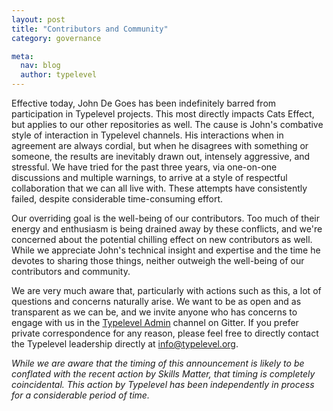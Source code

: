 ```yaml
---
layout: post
title: "Contributors and Community"
category: governance

meta:
  nav: blog
  author: typelevel
---
```



Effective today, John De Goes has been indefinitely barred from participation in Typelevel projects. This most directly impacts Cats Effect, but applies to our other repositories as well. The cause is John's combative style of interaction in Typelevel channels. His interactions when in agreement are always cordial, but when he disagrees with something or someone, the results are inevitably drawn out, intensely aggressive, and stressful. We have tried for the past three years, via one-on-one discussions and multiple warnings, to arrive at a style of respectful collaboration that we can all live with. These attempts have consistently failed, despite considerable time-consuming effort.

Our overriding goal is the well-being of our contributors. Too much of their energy and enthusiasm is being drained away by these conflicts, and we're concerned about the potential chilling effect on new contributors as well. While we appreciate John's technical insight and expertise and the time he devotes to sharing those things, neither outweigh the well-being of our contributors and community.

We are very much aware that, particularly with actions such as this, a lot of questions and concerns naturally arise. We want to be as open and as transparent as we can be, and we invite anyone who has concerns to engage with us in the [Typelevel Admin](https://gitter.im/typelevel/admin) channel on Gitter. If you prefer private correspondence for any reason, please feel free to directly contact the Typelevel leadership directly at info@typelevel.org.

*While we are aware that the timing of this announcement is likely to be conflated with the recent action by Skills Matter, that timing is completely coincidental. This action by Typelevel has been independently in process for a considerable period of time.*
